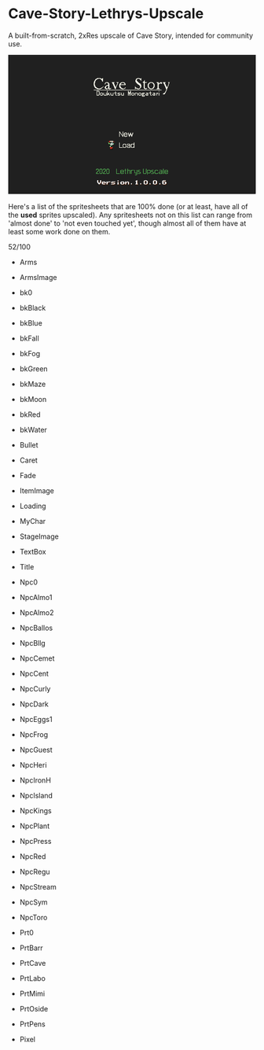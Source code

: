 # Cave-Story-Lethrys-Upscale
A built-from-scratch, 2xRes upscale of Cave Story, intended for community use.

![Screenshot](screenshot.png)

Here's a list of the spritesheets that are 100% done (or at least, have all of the **used** sprites upscaled). Any spritesheets not on this list can range from 'almost done' to 'not even touched yet', though almost all of them have at least some work done on them.

52/100

- Arms
- ArmsImage
- bk0
- bkBlack
- bkBlue
- bkFall
- bkFog
- bkGreen
- bkMaze
- bkMoon
- bkRed
- bkWater
- Bullet
- Caret
- Fade
- ItemImage
- Loading
- MyChar
- StageImage
- TextBox
- Title

- Npc0
- NpcAlmo1
- NpcAlmo2
- NpcBallos
- NpcBllg
- NpcCemet
- NpcCent
- NpcCurly
- NpcDark
- NpcEggs1
- NpcFrog
- NpcGuest
- NpcHeri
- NpcIronH
- NpcIsland
- NpcKings
- NpcPlant
- NpcPress
- NpcRed
- NpcRegu
- NpcStream
- NpcSym
- NpcToro

- Prt0
- PrtBarr
- PrtCave
- PrtLabo
- PrtMimi
- PrtOside
- PrtPens

- Pixel
